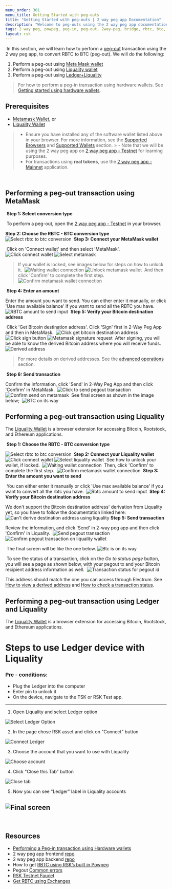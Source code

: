 ```yaml
---
menu_order: 301
menu_title: Getting Started with peg-outs
title: "Getting Started with peg-outs | 2 way peg app Documentation"
description: "Welcome to peg-outs using the 2 way peg app documentation."
tags: 2 way peg, powpeg, peg-in, peg-out, 2way-peg, bridge, rbtc, btc, testnet, mainnet, guide, setup, integrate, use
layout: rsk
---
```

​
In this section, we will learn how to perform a [peg-out](/guides/two-way-peg-app/glossary/) transaction using the 2 way peg app, to convert RBTC to BTC (peg-out). We will do the following:

1. Perform a peg-out using [Meta Mask wallet](#performing-a-peg-out-transaction-using-metamask)
2. Perform a peg-out using [Liquality wallet](#performing-a-peg-out-transaction-using-liquality)
3. Perform a peg-out using [Ledger+Liquality](#performing-a-peg-out-transaction-using-ledger-and-liquality)

> For how to perform a peg-in transaction using hardware wallets. See [Getting started using hardware wallets](/guides/two-way-peg-app/getting-started#using-hardware-wallets).


## Prerequisites

- [Metamask Wallet](/develop/wallet/use/metamask/), or
- [Liquality Wallet](/solutions/liquality/)

> - Ensure you have installed any of the software wallet listed above in your browser. For more information, see the [Supported Browsers](/guides/two-way-peg-app/getting-started#supported-browsers) and [Supported Wallets](/guides/two-way-peg-app/getting-started#supported-wallets) section.
​> - Note that we will be using the 2 way peg app on [2 way peg app - Testnet](https://2wp-app.testnet.rsk.co/) for learning purposes.
> - For transactions using **real tokens**, use the [2 way peg app - Mainnet](https://2wp-app.rsk.co/) application.

​​
## Performing a peg-out transaction using MetaMask
​
**Step 1: Select conversion type**

​
To perform a peg-out, open  the [2 way peg app - Testnet](https://2wp-app.testnet.rsk.co/) in your browser.

**Step 2: Choose the RBTC - BTC conversion type**
​
![Select rbtc to btc conversion](/assets/img/guides/two-way-peg-app/select-rbtc-to-btc-conversion.png)
​
**Step 3: Connect your MetaMask wallet**

​
Click on 'Connect wallet' and then select 'MetaMask'.
​
![Click connect wallet](/assets/img/guides/two-way-peg-app/connect-wallet-btn.png)
![Select metamask](/assets/img/guides/two-way-peg-app/select-metamask.png)
​
> If your wallet is locked, see images below for steps on how to unlock it.
​
![Waiting wallet connection](/assets/img/guides/two-way-peg-app/waiting-wallet-connection.png)
![Unlock metamask wallet](/assets/img/guides/two-way-peg-app/unlock-metamask.png)
​
And then click 'Confirm' to complete the first step.
​
![Confirm metamask wallet connection](/assets/img/guides/two-way-peg-app/confirm-metamask.png)

​
**Step 4: Enter an amount**


Enter the amount you want to send​. You can either enter it manually, 
or click 'Use max available balance' if you want to send all the RBTC you have.
​
![RBTC amount to send input](/assets/img/guides/two-way-peg-app/amount-input.png)
​
**Step 5: Verify your Bitcoin destination address**

​
Click 'Get Bitcoin destination address'. Click 'Sign' first in 2-Way Peg App and then in MetaMask.
​
![Click get bitcoin destination address](/assets/img/guides/two-way-peg-app/get-destination-address.png)
![Click sign button](/assets/img/guides/two-way-peg-app/sign-message.png)
![Metamask signature request](/assets/img/guides/two-way-peg-app/signature-metamask.png)
​
After signing, you will be able to know the derived Bitcoin address where you will receive funds.
​
![Derived address](/assets/img/guides/two-way-peg-app/derivated-address.png)

> For more details on derived addresses. See the [advanced operations](/guides/two-way-peg-app/advanced-operations#how-to-view-a-derived-address) section.

​
**Step 6: Send transaction**


Confirm the information, click 'Send' in 2-Way Peg App and then  click 'Confirm' in MetaMask.
​
![Click to send pegout transaction](/assets/img/guides/two-way-peg-app/send-pegout.png)
![Confirm send on metamask](/assets/img/guides/two-way-peg-app/send-metamask.png)
​
See final screen as shown in the image below;
​
![BTC on its way](/assets/img/guides/two-way-peg-app/final-screen-summary.png)
​​
## Performing a peg-out transaction using Liquality

The [Liquality Wallet](/solutions/liquality/) is a browser extension for accessing Bitcoin, Rootstock, and Ethereum applications. 

​
**Step 1: Choose the RBTC - BTC conversion type**

![Select rbtc to btc conversion](/assets/img/guides/two-way-peg-app/select-rbtc-to-btc-conversion.png)
​
**Step 2: Connect your Liquality wallet**
​
![Click connect wallet](/assets/img/guides/two-way-peg-app/connect-wallet-btn.png)
![Select liquality wallet](/assets/img/guides/two-way-peg-app/select-liquality.png)
​
See how to unlock your wallet, if locked.
​
![Waiting wallet connection](/assets/img/guides/two-way-peg-app/unlock-liquality.png)
​
Then, click 'Confirm' to complete the first step.
​
![Confirm metamask wallet connection](/assets/img/guides/two-way-peg-app/confirm-liquality.png)
​
**Step 3: Enter the amount you want to send**

​
You can either enter it manually or click 'Use max available balance' if you want to convert all the rbtc you have.
​
![Rbtc amount to send input](/assets/img/guides/two-way-peg-app/amount-input.png)
​
**Step 4: Verify your Bitcoin destination address**

We don't support the Bitcoin destination address' derivation from Liquality yet, so you have to follow the documentation linked here:
​
![Can't derive destination address using liquality](/assets/img/guides/two-way-peg-app/cant-derive-liquality.png)
​
**Step 5: Send transaction**


Review the information, and click 'Send' in 2-way peg app and then click 'Confirm' in Liquality.
​
![Send pegout transaction](/assets/img/guides/two-way-peg-app/send-liquality.png)
![Confirm pegout transaction on liquality wallet](/assets/img/guides/two-way-peg-app/confirm-liquality.png)

​
The final screen will be like the one below.
![Btc is on its way](/assets/img/guides/two-way-peg-app/final-screen-liquality.png)

​
To see the status of a transaction, click on the *Go to status page* button, you will see a page  as shown below, with your pegout tx and your Bitcoin recipient address information as well.
​
![Transaction status for pegout id](/assets/img/guides/two-way-peg-app/tx-status.png)


This address should match the one you can access through Electrum. See [How to view a derived address](/guides/two-way-peg-app/advanced-operations#how-to-view-a-derived-address) and [How to check a transaction status](/guides/two-way-peg-app/getting-started#using-the-transaction-status-page).

## Performing a peg-out transaction using Ledger and Liquality

The [Liquality Wallet](/solutions/liquality/) is a browser extension for accessing Bitcoin, Rootstock, and Ethereum applications. 

# Steps to use Ledger device with Liquality

### Pre - conditions:
* Plug the Ledger into the computer
* Enter pin to unlock it
* On the device, navigate to the TSK or RSK Test app.
---

1. Open Liquality and select Ledger option

![Select Ledger Option](/assets/img/guides/two-way-peg-app/liquality/ledger-steps/1-ledger-steps.png)


2. In the page chose RSK asset and click on "Connect" button


![Connect Ledger](/assets/img/guides/two-way-peg-app/liquality/ledger-steps/2-ledger-steps.png)


3. Choose the account that you want to use with Liquality

![Choose account](/assets/img/guides/two-way-peg-app/liquality/ledger-steps/3-ledger-steps.png)


4. Click "Close this Tab" button

![Close tab](/assets/img/guides/two-way-peg-app/liquality/ledger-steps/4-ledger-steps.png)


5. Now you can see "Ledger" label in Liquality accounts

![Final screen](/assets/img/guides/two-way-peg-app/liquality/ledger-steps/5-ledger-steps.png)
​
--- 
​
## Resources
- [Performing a Peg-in transaction using Hardware wallets](/guides/two-way-peg-app/getting-started#using-hardware-wallets)
- 2 way peg app frontend [repo](https://github.com/rsksmart/2wp-app)
- 2 way peg app backend [repo](https://github.com/rsksmart/2wp-api)
- How to get [RBTC using RSK’s built in Powpeg](https://developers.rsk.co/guides/get-crypto-on-rsk/powpeg-btc-rbtc/)
- Pegout [Common errors](/guides/two-way-peg-app/pegout-common-errors)
- [RSK Testnet Faucet](https://faucet.rsk.co/)
- [Get RBTC using Exchanges](https://developers.rsk.co/guides/get-crypto-on-rsk/rbtc-exchanges/)